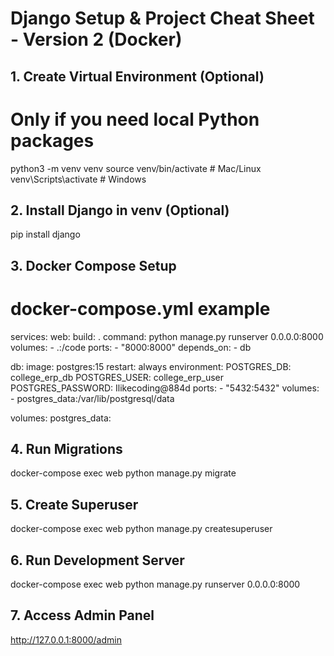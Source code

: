# Django Setup & Project Cheat Sheet - Version 2 (Docker)

## 1. Create Virtual Environment (Optional)

# Only if you need local Python packages
python3 -m venv venv
source venv/bin/activate  # Mac/Linux
venv\Scripts\activate      # Windows

## 2. Install Django in venv (Optional)

pip install django

## 3. Docker Compose Setup

# docker-compose.yml example

services:
  web:
    build: .
    command: python manage.py runserver 0.0.0.0:8000
    volumes:
      - .:/code
    ports:
      - "8000:8000"
    depends_on:
      - db

  db:
    image: postgres:15
    restart: always
    environment:
      POSTGRES_DB: college_erp_db
      POSTGRES_USER: college_erp_user
      POSTGRES_PASSWORD: Ilikecoding@884d
    ports:
      - "5432:5432"
    volumes:
      - postgres_data:/var/lib/postgresql/data

volumes:
  postgres_data:

## 4. Run Migrations

docker-compose exec web python manage.py migrate

## 5. Create Superuser

docker-compose exec web python manage.py createsuperuser

## 6. Run Development Server

docker-compose exec web python manage.py runserver 0.0.0.0:8000

## 7. Access Admin Panel

http://127.0.0.1:8000/admin

